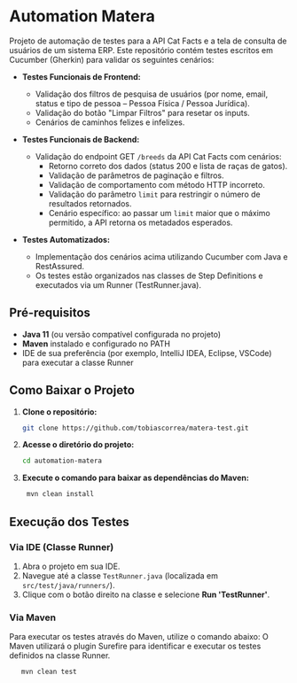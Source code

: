 # Automation Matera

Projeto de automação de testes para a API Cat Facts e a tela de consulta de usuários de um sistema ERP. Este repositório contém testes escritos em Cucumber (Gherkin) para validar os seguintes cenários:

- **Testes Funcionais de Frontend:**
    - Validação dos filtros de pesquisa de usuários (por nome, email, status e tipo de pessoa – Pessoa Física / Pessoa Jurídica).
    - Validação do botão "Limpar Filtros" para resetar os inputs.
    - Cenários de caminhos felizes e infelizes.

- **Testes Funcionais de Backend:**
    - Validação do endpoint GET `/breeds` da API Cat Facts com cenários:
        - Retorno correto dos dados (status 200 e lista de raças de gatos).
        - Validação de parâmetros de paginação e filtros.
        - Validação de comportamento com método HTTP incorreto.
        - Validação do parâmetro `limit` para restringir o número de resultados retornados.
        - Cenário específico: ao passar um `limit` maior que o máximo permitido, a API retorna os metadados esperados.

- **Testes Automatizados:**
    - Implementação dos cenários acima utilizando Cucumber com Java e RestAssured.
    - Os testes estão organizados nas classes de Step Definitions e executados via um Runner (TestRunner.java).

## Pré-requisitos

- **Java 11** (ou versão compatível configurada no projeto)
- **Maven** instalado e configurado no PATH
- IDE de sua preferência (por exemplo, IntelliJ IDEA, Eclipse, VSCode) para executar a classe Runner


## Como Baixar o Projeto

1. **Clone o repositório:**
   ```bash
   git clone https://github.com/tobiascorrea/matera-test.git

2. **Acesse o diretório do projeto:**
   ```bash
   cd automation-matera

3. **Execute o comando para baixar as dependências do Maven:**
   ```bash
    mvn clean install

## Execução dos Testes

### Via IDE (Classe Runner)
1. Abra o projeto em sua IDE.
2. Navegue até a classe `TestRunner.java` (localizada em `src/test/java/runners/`).
3. Clique com o botão direito na classe e selecione **Run 'TestRunner'**.

### Via Maven
Para executar os testes através do Maven, utilize o comando abaixo:
O Maven utilizará o plugin Surefire para identificar e executar os testes definidos na classe Runner.

```bash
   mvn clean test

